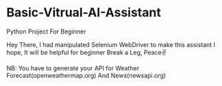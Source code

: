 # Basic-Vitrual-AI-Assistant
Python Project For Beginner


Hey There, I had manipulated Selenium WebDriver to make this assistant
I hope, It will be helpful for beginner
Break a Leg,
Peace✌

NB: You have to generate your API for Weather Forecast(openweathermap.org) And News(newsapi.org)
